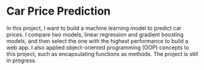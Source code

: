 # Car Price Prediction

In this project, I want to build a machine learning model to predict car prices. I compare two models, linear regression and gradient boosting models, and then select the one with the highest performance to build a web app. I also applied object-oriented programming (OOP) concepts to this project, such as encapsulating functions as methods. The project is still in progress.